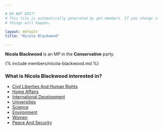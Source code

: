 ```yaml
---

# DO NOT EDIT!
# This file is automatically generated by get-members. If you change it, bad
# things will happen.

layout: default
title: "Nicola Blackwood"

---
```


**Nicola Blackwood** is an MP in the **Conservative** party.

{% include members/nicola-blackwood.md %}

### What is Nicola Blackwood interested in?


* [Civil Liberties And Human Rights](/interests/civil-liberties-and-human-rights.html)
* [Home Affairs](/interests/home-affairs.html)
* [International Development](/interests/international-development.html)
* [Universities](/interests/universities.html)
* [Science](/interests/science.html)
* [Environment](/interests/environment.html)
* [Women](/interests/women.html)
* [Peace And Security](/interests/peace-and-security.html)
